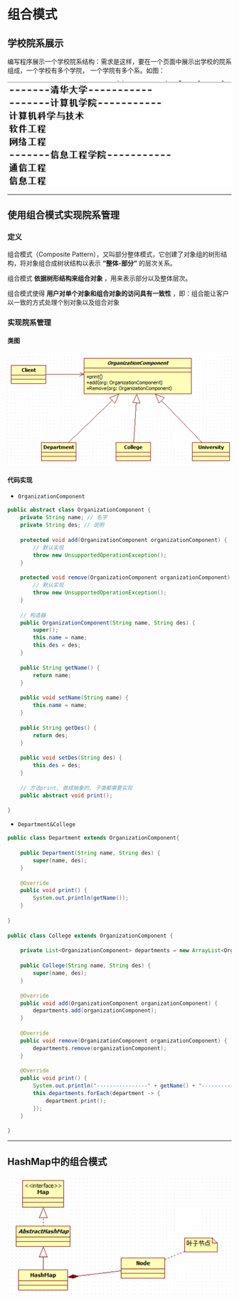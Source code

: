 # 组合模式
## 学校院系展示
编写程序展示一个学校院系结构：需求是这样，要在一个页面中展示出学校的院系组成，一个学校有多个学院， 一个学院有多个系。如图：

![composition-yuanxi](./assets/composition-yuanxi.jpg)

---
## 使用组合模式实现院系管理
### 定义
组合模式（Composite Pattern），又叫部分整体模式，它创建了对象组的树形结构，将对象组合成树状结构以表示 **“整体-部分”** 的层次关系。

组合模式 **依据树形结构来组合对象** ，用来表示部分以及整体层次。

组合模式使得 **用户对单个对象和组合对象的访问具有一致性** ，即：组合能让客户以一致的方式处理个别对象以及组合对象

### 实现院系管理
#### 类图
![composite](./assets/composite.png)

#### 代码实现
* `OrganizationComponent`
```java
public abstract class OrganizationComponent {
	private String name; // 名字
	private String des; // 说明

	protected void add(OrganizationComponent organizationComponent) {
		// 默认实现
		throw new UnsupportedOperationException();
	}

	protected void remove(OrganizationComponent organizationComponent) {
		// 默认实现
		throw new UnsupportedOperationException();
	}

	// 构造器
	public OrganizationComponent(String name, String des) {
		super();
		this.name = name;
		this.des = des;
	}

	public String getName() {
		return name;
	}

	public void setName(String name) {
		this.name = name;
	}

	public String getDes() {
		return des;
	}

	public void setDes(String des) {
		this.des = des;
	}

	// 方法print, 做成抽象的, 子类都需要实现
	public abstract void print();

}
```

* `Department&College`
```java
public class Department extends OrganizationComponent{

	public Department(String name, String des) {
		super(name, des);
	}

	@Override
	public void print() {
		System.out.println(getName());
	}

}

public class College extends OrganizationComponent {

	private List<OrganizationComponent> departments = new ArrayList<OrganizationComponent>();

	public College(String name, String des) {
		super(name, des);
	}

	@Override
	public void add(OrganizationComponent organizationComponent) {
		departments.add(organizationComponent);
	}

	@Override
	public void remove(OrganizationComponent organizationComponent) {
		departments.remove(organizationComponent);
	}

	@Override
	public void print() {
		System.out.println("----------------" + getName() + "----------------");
		this.departments.forEach(department -> {
			department.print();
		});
	}

}
```

---
## HashMap中的组合模式
![composite-hashmap](./assets/composite-hashmap.png)
